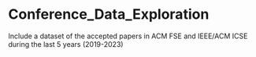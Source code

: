 # Conference_Data_Exploration
Include a dataset of the accepted papers in ACM FSE and IEEE/ACM ICSE during the last 5 years (2019-2023)
